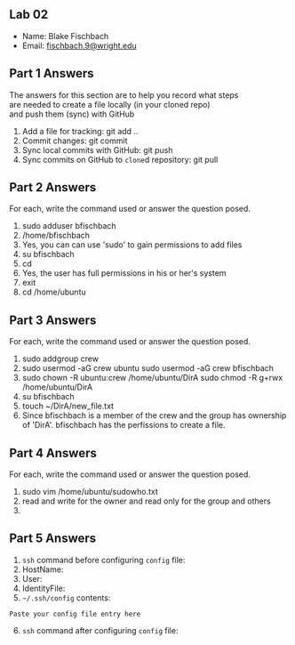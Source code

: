 ## Lab 02

- Name: Blake Fischbach
- Email: fischbach.9@wright.edu

## Part 1 Answers

The answers for this section are to help you record what steps  
are needed to create a file locally (in your cloned repo)  
and push them (sync) with GitHub

1. Add a file for tracking: git add ..
2. Commit changes: git commit
3. Sync local commits with GitHub: git push
4. Sync commits on GitHub to `clone`d repository: git pull

## Part 2 Answers

For each, write the command used or answer the question posed.

1. sudo adduser bfischbach
2. /home/bfischbach
3. Yes, you can can use 'sudo' to gain permissions to add files
4. su bfischbach
5. cd
6. Yes, the user has full permissions in his or her's system
7. exit
8. cd /home/ubuntu

## Part 3 Answers

For each, write the command used or answer the question posed.

1. sudo addgroup crew
2. sudo usermod -aG crew ubuntu
sudo usermod -aG crew bfischbach
3. sudo chown -R ubuntu:crew /home/ubuntu/DirA
sudo chmod -R g+rwx /home/ubuntu/DirA
4. su bfischbach
5. touch ~/DirA/new_file.txt
6. Since bfischbach is a member of the crew and the group has ownership of 'DirA'. bfischbach has the perfissions to create a file.

## Part 4 Answers

For each, write the command used or answer the question posed.

1. sudo vim /home/ubuntu/sudowho.txt
2. read and write for the owner and read only for the group and others
3. 

## Part 5 Answers

1. `ssh` command before configuring `config` file:
2. HostName:
3. User:
4. IdentityFile:
5. `~/.ssh/config` contents:

```
Paste your config file entry here
```

6. `ssh` command after configuring `config` file:
